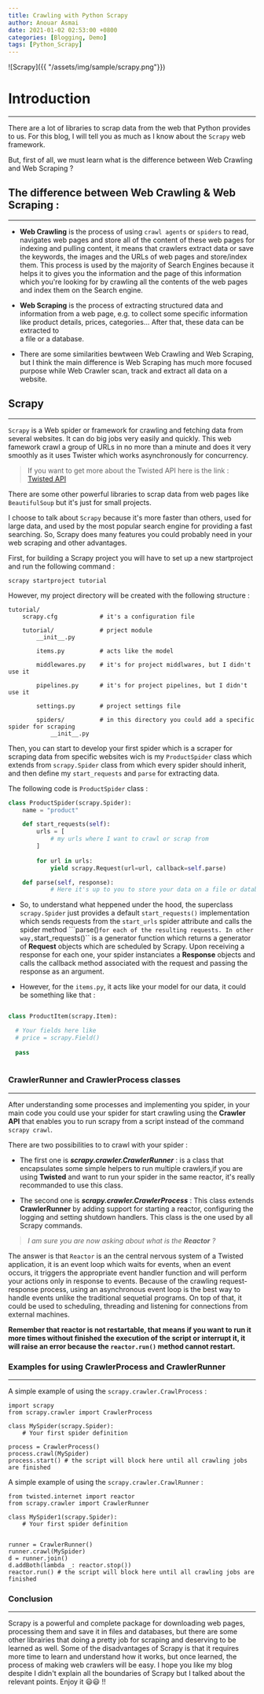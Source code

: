 ```yaml
---
title: Crawling with Python Scrapy
author: Anouar Asmai
date: 2021-01-02 02:53:00 +0800
categories: [Blogging, Demo]
tags: [Python_Scrapy]
---
```



![Scrapy]({{ "/assets/img/sample/scrapy.png"}})


# Introduction 

---

  There are a lot of libraries to scrap data from the web that Python provides to us. For this blog, I will tell you as much as I know about the `Scrapy` web framework.
  
But, first of all, we must learn what is the difference between Web Crawling and Web Scraping ?


## The difference between Web Crawling & Web Scraping :

---

- **Web Crawling** is the process of using `crawl agents` or `spiders` to read, navigates web pages and store all of the content of these web pages for indexing and
pulling content, it means that crawlers extract data or save the keywords, the images and the URLs of web pages and store/index them. This process is used by the majority 
of Search Engines because it helps it to gives you the information and the page of this information which you're looking for by crawling all the contents of the web pages and index them on the Search engine.    

- **Web Scraping** is the process of extracting structured data and information from a web page, e.g. to collect some specific information like product details, prices, categories... After that, these data can be extracted to  
a file or a database.


- There are some similarities bewtween Web Crawling and Web Scraping, but I think the main difference is Web Scraping has much more focused purpose while Web Crawler scan, track and extract all data on a website. 
     
    
## Scrapy 

---

  `Scrapy` is a Web spider or framework for crawling and fetching data from several websites. It can do big jobs very easily and quickly. This web famework crawl a group of URLs in no more than a minute and does it very smoothly as it uses Twister which works asynchronously for concurrency.
 
 > If you want to get more about the Twisted API here is the link : [Twisted API](https://twistedmatrix.com/documents/current/index.html)
 
 
   There are some other powerful libraries to scrap data from web pages like `BeautifulSoup` but it's just for small projects.

   I choose to talk about `Scrapy` because it's more faster than others, used for large data, and used by the most popular search engine for providing a fast searching. 
So, Scrapy does many features you could probably need in your web scraping and other advantages.


   First, for building a Scrapy project you will have to set up a new startproject and run the following command :

```console 
scrapy startproject tutorial 
```
However, my project directory will be created with the following structure :

```console 
tutorial/
    scrapy.cfg            # it's a configuration file

    tutorial/             # prject module
        __init__.py

        items.py          # acts like the model

        middlewares.py    # it's for project middlwares, but I didn't use it

        pipelines.py      # it's for project pipelines, but I didn't use it

        settings.py       # project settings file

        spiders/          # in this directory you could add a specific spider for scraping
            __init__.py
```

Then, you can start to develop your first spider which is a scraper for scraping data from specific websites wich is my ```ProductSpider``` class which extends from ```scrapy.Spider``` class from which every spider should inherit, and then define my ```start_requests``` and ```parse``` for extracting data.

The following code is `ProductSpider` class :

```python
class ProductSpider(scrapy.Spider):
    name = "product"

    def start_requests(self):
        urls = [
            # my urls where I want to crawl or scrap from
        ]
        
        for url in urls:
            yield scrapy.Request(url=url, callback=self.parse)

    def parse(self, response):
            # Here it's up to you to store your data on a file or database or doing some other parts of code
```

  - So, to understand what heppened under the hood, the superclass ``scrapy.Spider`` just provides a default ``start_requests()`` implementation which sends requests from the ``start_urls`` spider attribute and calls the spider method ```parse()`` for each of the resulting requests. In other way, ``start_requests()`` is a generator function which returns a generator of **Request** objects which are scheduled by Scrapy. Upon receiving a response for each one, your spider 
instanciates a **Response** objects and calls the callback method associated with the request and passing the response as an argument.




  - However, for the `items.py`, it acts like your model for our data, it could be something like that :
  
```python

class ProductItem(scrapy.Item):

  # Your fields here like
  # price = scrapy.Field()
  
  pass
  
```

### CrawlerRunner and CrawlerProcess classes 

---


After understanding some processes and implementing you spider, in your main code you could use your spider for start crawling using the **Crawler API** that enables you to run scrapy from a script instead of the command `scrapy crawl`.

There are two possibilities to to crawl with your spider :

  - The first one is ***scrapy.crawler.CrawlerRunner*** : is a class that encapsulates some simple helpers to run multiple crawlers,if you are using **Twisted** and want to run your spider in the same reactor, it's really recommanded to use this class.

  - The second one is ***scrapy.crawler.CrawlerProcess*** : This class extends **CrawlerRunner** by adding support for starting a reactor, configuring the logging and setting shutdown handlers. This class is the one used by all Scrapy commands.
  
  
 > *I am sure you are now asking about what is the **Reactor** ?*
 
 
   The answer is that `Reactor` is an the central nervous system of a Twisted application, it is an event loop which waits for events, when an event occurs, it triggers the appropriate event handler function and will perform your actions only in response to events.
Because of the crawling request-response process, using an asynchronous event loop is the best way to handle events unlike the traditional sequetial programs. On top of that, it could be used to scheduling, threading and listening for connections from external machines.

**Remember that reactor is not restartable, that means if you want to run it more times without finished the execution of the script or interrupt it, it will raise an error because the ``reactor.run()`` method cannot restart.**


### Examples for using CrawlerProcess and CrawlerRunner

---

A simple example of using the `scrapy.crawler.CrawlProcess` :

```pyhton
import scrapy
from scrapy.crawler import CrawlerProcess

class MySpider(scrapy.Spider):
    # Your first spider definition

process = CrawlerProcess()
process.crawl(MySpider)
process.start() # the script will block here until all crawling jobs are finished

```

A simple example of using the `scrapy.crawler.CrawlRunner` :

```pyhton
from twisted.internet import reactor
from scrapy.crawler import CrawlerRunner

class MySpider1(scrapy.Spider):
    # Your first spider definition
 

runner = CrawlerRunner()
runner.crawl(MySpider)
d = runner.join()
d.addBoth(lambda _: reactor.stop())
reactor.run() # the script will block here until all crawling jobs are finished

```


### Conclusion

---

  Scrapy is a powerful and complete package for downloading web pages, processing them and save it in files and databases, but there are some other librairies that doing a pretty job for scraping and deserving to be learned as well.
Some of the disadvantages of Scrapy is that it requires more time to learn and understand how it works, but once learned, the process of making web crawlers will be easy. I hope you like my blog despite I didn't explain all the boundaries of Scrapy but I talked about the relevant points. Enjoy it 😃😃 !!


